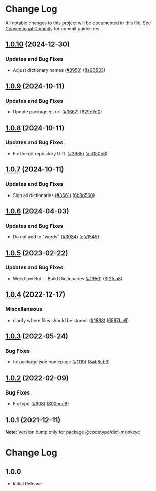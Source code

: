 # Change Log

All notable changes to this project will be documented in this file.
See [Conventional Commits](https://conventionalcommits.org) for commit guidelines.

## [1.0.10](https://github.com/khulnasoft/codetypo-dicts/compare/@codetypo/dict-monkeyc@1.0.9...@codetypo/dict-monkeyc@1.0.10) (2024-12-30)


### Updates and Bug Fixes

* Adjust dictionary names ([#3958](https://github.com/khulnasoft/codetypo-dicts/issues/3958)) ([8a96533](https://github.com/khulnasoft/codetypo-dicts/commit/8a96533bec21280103740868b81559437c413501))

## [1.0.9](https://github.com/khulnasoft/codetypo-dicts/compare/@codetypo/dict-monkeyc@1.0.8...@codetypo/dict-monkeyc@1.0.9) (2024-10-11)


### Updates and Bug Fixes

* Update package git url ([#3667](https://github.com/khulnasoft/codetypo-dicts/issues/3667)) ([629c7d0](https://github.com/khulnasoft/codetypo-dicts/commit/629c7d0a5e1bacad1d3874b1f8372edc3494ef97))

## [1.0.8](https://github.com/khulnasoft/codetypo-dicts/compare/@codetypo/dict-monkeyc@1.0.7...@codetypo/dict-monkeyc@1.0.8) (2024-10-11)


### Updates and Bug Fixes

* Fix the git repository URL ([#3665](https://github.com/khulnasoft/codetypo-dicts/issues/3665)) ([ac050b6](https://github.com/khulnasoft/codetypo-dicts/commit/ac050b697d57820109995e92fac5ccc32ced1723))

## [1.0.7](https://github.com/khulnasoft/codetypo-dicts/compare/@codetypo/dict-monkeyc@1.0.6...@codetypo/dict-monkeyc@1.0.7) (2024-10-11)


### Updates and Bug Fixes

* Sign all dictionaries ([#3661](https://github.com/khulnasoft/codetypo-dicts/issues/3661)) ([6b8d560](https://github.com/khulnasoft/codetypo-dicts/commit/6b8d560cf51a593458ce42bca415859f872cfc97))

## [1.0.6](https://github.com/khulnasoft/codetypo-dicts/compare/@codetypo/dict-monkeyc@1.0.5...@codetypo/dict-monkeyc@1.0.6) (2024-04-03)


### Updates and Bug Fixes

* Do not add to "words" ([#3084](https://github.com/khulnasoft/codetypo-dicts/issues/3084)) ([efa1545](https://github.com/khulnasoft/codetypo-dicts/commit/efa1545b7455cf914976200630dc40cc39bb3133))

## [1.0.5](https://github.com/khulnasoft/codetypo-dicts/compare/@codetypo/dict-monkeyc@1.0.4...@codetypo/dict-monkeyc@1.0.5) (2023-02-22)


### Updates and Bug Fixes

* Workflow Bot -- Build Dictionaries ([#1950](https://github.com/khulnasoft/codetypo-dicts/issues/1950)) ([3f2fca8](https://github.com/khulnasoft/codetypo-dicts/commit/3f2fca8b64c800723cc572f5ef83e92d5ec64673))

## [1.0.4](https://github.com/khulnasoft/codetypo-dicts/compare/@codetypo/dict-monkeyc@1.0.3...@codetypo/dict-monkeyc@1.0.4) (2022-12-17)


### Miscellaneous

* clarify where files should be stored. ([#1698](https://github.com/khulnasoft/codetypo-dicts/issues/1698)) ([6567bc6](https://github.com/khulnasoft/codetypo-dicts/commit/6567bc62130404cb32945bdcc3bf07316c839396))

## [1.0.3](https://github.com/khulnasoft/codetypo-dicts/compare/@codetypo/dict-monkeyc@1.0.2...@codetypo/dict-monkeyc@1.0.3) (2022-05-24)


### Bug Fixes

* fix package.json homepage ([#1119](https://github.com/khulnasoft/codetypo-dicts/issues/1119)) ([8ab8eb3](https://github.com/khulnasoft/codetypo-dicts/commit/8ab8eb3733b7b9c783b5d93fdeff4d4ca739e8f4))





## [1.0.2](https://github.com/khulnasoft/codetypo-dicts/compare/@codetypo/dict-monkeyc@1.0.1...@codetypo/dict-monkeyc@1.0.2) (2022-02-09)


### Bug Fixes

* Fix typo ([#908](https://github.com/khulnasoft/codetypo-dicts/issues/908)) ([800bec8](https://github.com/khulnasoft/codetypo-dicts/commit/800bec814558a84b3294d2fc2b37ec170686ac6a))





## 1.0.1 (2021-12-11)

**Note:** Version bump only for package @codetypo/dict-monkeyc





# Change Log

## 1.0.0

- Initial Release
